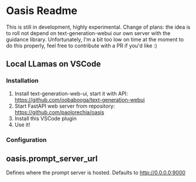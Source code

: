 # Oasis Readme
This is still in development, highly experimental. Change of plans: the idea is to roll not depend on text-generation-webui our own server with the guidance library.
Unfortunately, I'm a bit too low on time at the moment to do this properly, feel free to contribute with a PR if you'd like :)

## Local LLamas on VSCode

### Installation
1. Install text-generation-web-ui, start it with API: https://github.com/oobabooga/text-generation-webui
2. Start FastAPI web server from repository: https://github.com/paolorechia/oasis
3. Install this VSCode plugin
4. Use it!

### Configuration
## oasis.prompt_server_url

Defines where the prompt server is hosted. Defaults to http://0.0.0.0:9000